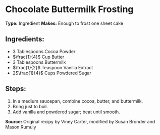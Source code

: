 # Chocolate Buttermilk Frosting

**Type:** Ingredient
**Makes:** Enough to frost one sheet cake

## Ingredients:
- 3 Tablespoons Cocoa Powder
- $\frac{1}{4}$ Cup Butter
- 3 Tablespoons Buttermilk
- $\frac{1}{2}$ Teaspoon Vanilla Extract
- 2$\frac{1}{4}$ Cups Powdered Sugar

## Steps:
1. In a medium saucepan, combine cocoa, butter, and buttermilk.
2. Bring just to boil.
3. Add vanilla and powdered sugar; beat until smooth.

**Source:** Original recipy by Viney Carter, modified by Susan Bronder and Mason Rumuly
